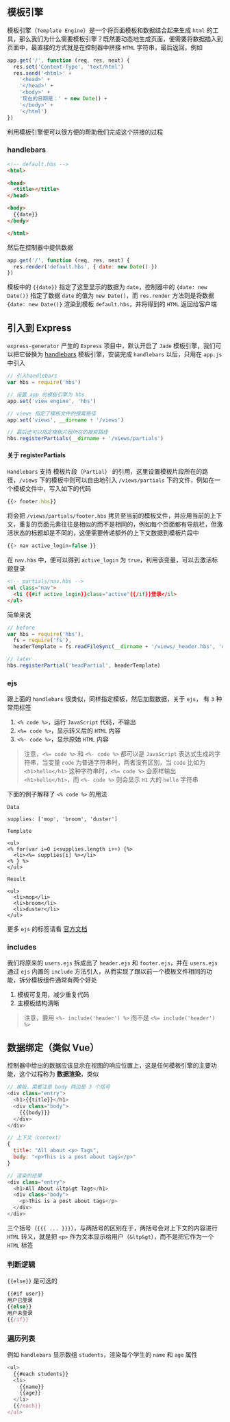 ## 模板引擎

模板引擎（`Template Engine`）是一个将页面模板和数据结合起来生成 `html` 的工具，那么我们为什么需要模板引擎？既然要动态地生成页面，便需要将数据插入到页面中，最直接的方式就是在控制器中拼接 `HTML` 字符串，最后返回，例如

```js
app.get('/', function (req, res, next) {
  res.set('Content-Type', 'text/html')
  res.send('<html>' +
    '<head>' +
    '</head>' +
    '<body>' +
    '现在的日期是：' + new Date() +
    '</body>' +
    '</html')
})
```

利用模板引擎便可以很方便的帮助我们完成这个拼接的过程

### handlebars

```html
<!-- default.hbs -->
<html>

<head>
  <title></title>
</head>

<body>
  {{date}}
</body>

</html>
```

然后在控制器中提供数据

```js
app.get('/', function (req, res, next) {
  res.render('default.hbs', { date: new Date() })
})
```

模板中的 `{{date}}` 指定了这里显示的数据为 `date`，控制器中的 `{date: new Date()}` 指定了数据 `date` 的值为 `new Date()`，而 `res.render` 方法则是将数据 `{date: new Date()}` 渲染到模板 `default.hbs`，并将得到的 `HTML` 返回给客户端

## 引入到 Express

`express-generator` 产生的 `Express` 项目中，默认开启了 `Jade` 模板引擎，我们可以把它替换为 [handlebars](https://handlebarsjs.com/) 模板引擎，安装完成 `handlebars` 以后，只用在 `app.js` 中引入

```js
// 引入handlebars
var hbs = require('hbs')

// 设置 app 的模板引擎为 hbs
app.set('view engine', 'hbs')

// views 指定了模板文件的搜索路径
app.set('views', __dirname + '/views')

// 最后还可以指定模板片段所在的搜索路径
hbs.registerPartials(__dirname + '/views/partials')
```

#### 关于 registerPartials 

`Handlebars` 支持 模板片段（`Partial`） 的引用，这里设置模板片段所在的路径，`/views` 下的模板中则可以自由地引入 `/views/partials` 下的文件，例如在一个模板文件中，写入如下的代码

```js
{{> footer.hbs}}
```

将会把 `/views/partials/footer.hbs` 拷贝至当前的模板文件，并应用当前的上下文，重复的页面元素往往是相似的而不是相同的，例如每个页面都有导航栏，但激活状态的标题却是不同的，这便需要传递额外的上下文数据到模板片段中

```js
{{> nav active_login=false }}
```

在 `nav.hbs` 中，便可以得到 `active_login` 为 `true`，利用该变量，可以去激活标题登录

```html
<!-- partials/nav.hbs -->
<ul class="nav">
  <li {{#if active_login}}class="active"{{/if}}登录</il>
</ul>
```

简单来说

```js
// before
var hbs = require('hbs'),
  fs = require('fs'),
  headerTemplate = fs.readFileSync(__dirname + '/views/_header.hbs', 'utf8')

// later
hbs.registerPartial('headPartial', headerTemplate) 
```

### ejs

跟上面的 `handlebars` 很类似，同样指定模板，然后加载数据，关于 `ejs`， 有 `3` 种常用标签

1. `<% code %>`，运行 `JavaScript` 代码，不输出
2. `<%= code %>`，显示转义后的 `HTML` 内容
3. `<%- code %>`，显示原始 `HTML` 内容

> 注意，`<%= code %>` 和 `<%- code %>` 都可以是 `JavaScript` 表达式生成的字符串，当变量 `code` 为普通字符串时，两者没有区别，当 `code` 比如为 `<h1>hello</h1>` 这种字符串时，`<%= code %>` 会原样输出 `<h1>hello</h1>`，而 `<%- code %>` 则会显示 `H1` 大的 `hello` 字符串

下面的例子解释了 `<% code %>` 的用法

`Data`

```
supplies: ['mop', 'broom', 'duster']
```

`Template`

```
<ul>
<% for(var i=0 i<supplies.length i++) {%>
  <li><%= supplies[i] %></li>
<% } %>
</ul>
```

`Result`

```
<ul>
  <li>mop</li>
  <li>broom</li>
  <li>duster</li>
</ul>
```

更多 `ejs` 的标签请看 [官方文档](https://www.npmjs.com/package/ejs#tags)


### includes

我们将原来的 `users.ejs` 拆成出了 `header.ejs` 和 `footer.ejs`，并在 `users.ejs` 通过 `ejs` 内置的 `include` 方法引入，从而实现了跟以前一个模板文件相同的功能，拆分模板组件通常有两个好处

1. 模板可复用，减少重复代码
2. 主模板结构清晰

> 注意，要用 `<%- include('header') %>` 而不是 `<%= include('header') %>`


## 数据绑定（类似 Vue）

控制器中给出的数据应该显示在视图的响应位置上，这是任何模板引擎的主要功能，这个过程称为 **数据渲染**，类似

```js
// 模板，需要注意 body 两边是 3 个括号
<div class="entry">
  <h1>{{title}}</h1>
  <div class="body">
    {{{body}}}
  </div>
</div>

// 上下文（context）
{
  title: "All about <p> Tags",
  body: "<p>This is a post about tags</p>"
}

// 渲染的结果
<div class="entry">
  <h1>All About &ltp&gt Tags</h1>
  <div class="body">
    <p>This is a post about tags</p>
  </div>
</div>
```

三个括号（`{{{ ... }}}`），与两括号的区别在于，两括号会对上下文的内容进行 `HTML` 转义，就是把 `<p>` 作为文本显示给用户（`&ltp&gt`），而不是把它作为一个 `HTML` 标签


### 判断逻辑

`{{else}}` 是可选的

```js
{{#if user}}
用户已登录
{{else}}
用户未登录
{{/if}}
```

### 遍历列表

例如 `handlebars` 显示数组 `students`，渲染每个学生的 `name` 和 `age` 属性

```js
<ul>
  {{#each students}}
  <li>
    {{name}}
    {{age}}
  </li>
  {{/each}}
</ul>
```